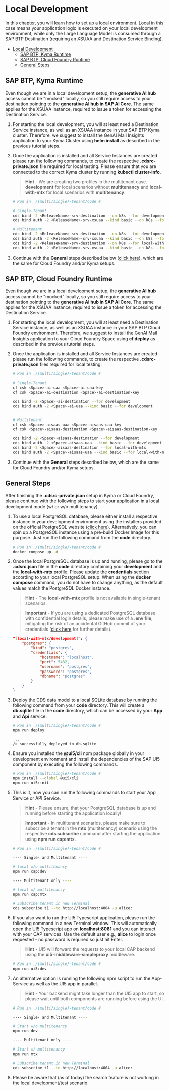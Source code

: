 # Local Development

In this chapter, you will learn how to set up a local environment. Local in this case means your application logic is executed on your local development environment, while only the Large Language Model is consumed through a SAP BTP Destination (requiring an XSUAA and Destination Service Binding).

- [Local Development](#local-development)
  - [SAP BTP, Kyma Runtime](#sap-btp-kyma-runtime)
  - [SAP BTP, Cloud Foundry Runtime](#sap-btp-cloud-foundry-runtime)
  - [General Steps](#general-steps)


## SAP BTP, Kyma Runtime

Even though we are in a local development setup, the **generative AI hub** access cannot be "mocked" locally, so you still require access to your destination pointing to the **generative AI hub in SAP AI Core**. The same applies for the XSUAA instance, required to issue a token for accessing the Destination Service. 

1. For starting the local development, you will at least need a Destination Service instance, as well as an XSUAA instance in your SAP BTP Kyma cluster. Therefore, we suggest to install the GenAI Mail Insights application to your Kyma Cluster using **helm install** as described in the previous tutorial steps. 

2. Once the application is installed and all Service Instances are created please run the following commands, to create the respective **.cdsrc-private.json** file required for local testing. Please ensure that you are connected to the correct Kyma cluster by running **kubectl cluster-info**.

    > **Hint** - We are creating two profiles in the multitenant case. **development** for local scenarios without **multitenancy** and **local-with-mtx** for local scenarios with **multitenancy**. 

    ```sh
    # Run in ./(multi/single)-tenant/code #

    # Single-Tenant
    cds bind -2 <ReleaseName>-srv-destination --on k8s --for development
    cds bind auth -2 <ReleaseName>-srv-xsuaa --kind basic --on k8s --for development

    # Multitenant
    cds bind -2 <ReleaseName>-srv-destination --on k8s --for development
    cds bind auth -2 <ReleaseName>-srv-xsuaa --kind basic --on k8s --for development
    cds bind -2 <ReleaseName>-srv-destination --on k8s --for local-with-mtx
    cds bind auth -2 <ReleaseName>-srv-xsuaa --kind basic --on k8s --for local-with-mtx
    ```

3. Continue with the **General** steps described below ([click here](#general-steps)), which are the same for Cloud Foundry and/or Kyma setups. 


## SAP BTP, Cloud Foundry Runtime

Even though we are in a local development setup, the **generative AI hub** access cannot be "mocked" locally, so you still require access to your destination pointing to the **generative AI hub in SAP AI Core**. The same applies for the XSUAA instance, required to issue a token for accessing the Destination Service. 

1. For starting the local development, you will at least need a Destination Service instance, as well as an XSUAA instance in your SAP BTP Cloud Foundry environment. Therefore, we suggest to install the GenAI Mail Insights application to your Cloud Foundry Space using **cf deploy** as described in the previous tutorial steps. 

2. Once the application is installed and all Service Instances are created please run the following commands, to create the respective **.cdsrc-private.json** files required for local testing. 

    ```sh
    # Run in ./(multi/single)-tenant/code #

    # Single-Tenant
    cf csk <Space>-ai-uaa <Space>-ai-uaa-key
    cf csk <Space>-ai-destination <Space>-ai-destination-key
    
    cds bind -2 <Space>-ai-destination --for development
    cds bind auth -2 <Space>-ai-uaa --kind basic --for development


    # Multitenant
    cf csk <Space>-aisaas-uaa <Space>-aisaas-uaa-key
    cf csk <Space>-aisaas-destination <Space>-aisaas-destination-key

    cds bind -2 <Space>-aisaas-destination --for development
    cds bind auth -2 <Space>-aisaas-uaa --kind basic --for development
    cds bind -2 <Space>-aisaas-destination --for local-with-mtx
    cds bind auth -2 <Space>-aisaas-uaa --kind basic --for local-with-mtx
    ```

3. Continue with the **General** steps described below, which are the same for Cloud Foundry and/or Kyma setups. 



## General Steps

After finishing the **.cdsrc-private.json** setup in Kyma or Cloud Foundry, please continue with the following steps to start your application in a local development mode (w/ or w/o multitenancy).

1. To use a local PostgreSQL database, please either install a respective instance in your development environment using the installers provided on the official PostgreSQL website ([click here](https://www.postgresql.org/download/)). Alternatively, you can spin up a PostgreSQL instance using a pre-build Docker Image for this purpose. Just run the following command from the **code** directory. 

    ```sh
    # Run in ./(multi/single)-tenant/code #
    docker compose up -d
    ```

2. Once the local PostgreSQL database is up and running, please go to the **.cdsrc.json** file in the **code** directory containing your **development** and the **local-with-mtx** profile. Please update the **credentials** section according to your local PostgreSQL setup. When using the **docker compose** command, you do not have to change anything, as the default values match the PostgreSQL Docker instance. 
   
    > **Hint** - The **local-with-mtx** profile is not available in single-tenant scenarios. 
   
    > **Important** - If you are using a dedicated PostgreSQL database with confidential login details, please make use of a **.env file**, mitigating the risk of an accidental GitHub commit of your credentials ([click here](https://cap.cloud.sap/docs/guides/databases-postgres#in-project-env-files) for further details).

    ```json
    "[local-with-mtx/development]": {
        "postgres": {
            "kind": "postgres",
            "credentials": {
                "hostname": "localhost",
                "port": 5432,
                "username": "postgres",
                "password": "postgres",
                "dbname": "postgres"
            }
        }
    }
    ```

3. Deploy the CDS data model to a local SQLite database by running the following command from your **code** directory. This will create a **db.sqlite** file in the **code** directory, which can be accessed by your **App** and **Api** service. 

    ```sh
    # Run in ./(multi/single)-tenant/code #
    npm run deploy

    ...
    /> successfully deployed to db.sqlite 
    ```

4. Ensure you installed the **@ui5/cli** npm package globally in your development environment and install the dependencies of the SAP UI5 component by executing the following commands. 

    ```sh
    # Run in ./(multi/single)-tenant/code #
    npm install --global @ui5/cli
    npm run ui5:init
    ```

5. This is it, now you can run the following commands to start your App Service or API Service. 

    > **Hint** - Please ensure, that your PostgreSQL database is up and running before starting the application locally! 

    > **Important** - In multitenant scenarios, please make sure to subscribe a tenant in the **mtx** (multitenancy) scenario using the respective **cds subscribe** command after starting the application using **npm run cap:mtx**. 


    ```sh
    # Run in ./(multi/single)-tenant/code #

    ---- Single- and Multitenant ----

    # local w/o multitenancy
    npm run cap:dev 

    ---- Multitenant only ----

    # local w/ multitenancy
    npm run cap:mtx 

    # Subscribe tenant in new Terminal
    cds subscribe t1 --to http://localhost:4004 -u alice: 
    ```

6. If you also want to run the UI5 Typescript application, please run the following command in a new Terminal window. This will automatically open the UI5 Typescript app on **localhost:8081** and you can interact with your CAP services. Use the default user e.g., **alice** to login once requested - no password is required so just hit Enter. 
   
   > **Hint** - UI5 will forward the requests to your local CAP backend using the **ui5-middleware-simpleproxy** middleware.

    ```sh
    # Run in ./(multi/single)-tenant/code #
    npm run ui5:dev 
    ```

7. An alternative option is running the following npm script to run the App-Service as well as the UI5 app in parallel. 
   
   > **Hint** - Your backend might take longer than the UI5 app to start, so please wait until both components are running before using the UI.

    ```sh
    # Run in ./(multi/single)-tenant/code #

    ---- Single- and Multitenant ----

    # Start w/o multitenancy
    npm run dev

    ---- Multitenant only ----

    # Start w/ multitenancy
    npm run mtx 

    # Subscribe tenant in new Terminal
    cds subscribe t1 --to http://localhost:4004 -u alice:
    ```

8. Please be aware that (as of today) the search feature is not working in the local development/test scenario. 